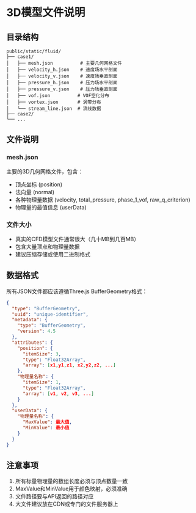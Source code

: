 # 3D模型文件说明

## 目录结构
```
public/static/fluid/
├── case1/
│   ├── mesh.json          # 主要几何网格文件
│   ├── velocity_h.json    # 速度场水平剖面
│   ├── velocity_v.json    # 速度场垂直剖面  
│   ├── pressure_h.json    # 压力场水平剖面
│   ├── pressure_v.json    # 压力场垂直剖面
│   ├── vof.json          # VOF空化分布
│   ├── vortex.json       # 涡带分布
│   └── stream_line.json  # 流线数据
├── case2/
└── ...
```

## 文件说明

### mesh.json
主要的3D几何网格文件，包含：
- 顶点坐标 (position)
- 法向量 (normal) 
- 各种物理量数据 (velocity, total_pressure, phase_1_vof, raw_q_criterion)
- 物理量的最值信息 (userData)

### 文件大小
- 真实的CFD模型文件通常很大（几十MB到几百MB）
- 包含大量顶点和物理量数据
- 建议压缩存储或使用二进制格式

## 数据格式
所有JSON文件都应该遵循Three.js BufferGeometry格式：

```json
{
  "type": "BufferGeometry",
  "uuid": "unique-identifier",
  "metadata": {
    "type": "BufferGeometry", 
    "version": 4.5
  },
  "attributes": {
    "position": {
      "itemSize": 3,
      "type": "Float32Array",
      "array": [x1,y1,z1, x2,y2,z2, ...]
    },
    "物理量名称": {
      "itemSize": 1,
      "type": "Float32Array", 
      "array": [v1, v2, v3, ...]
    }
  },
  "userData": {
    "物理量名称": {
      "MaxValue": 最大值,
      "MinValue": 最小值
    }
  }
}
```

## 注意事项
1. 所有标量物理量的数组长度必须与顶点数量一致
2. MaxValue和MinValue用于颜色映射，必须准确
3. 文件路径要与API返回的路径对应
4. 大文件建议放在CDN或专门的文件服务器上 
